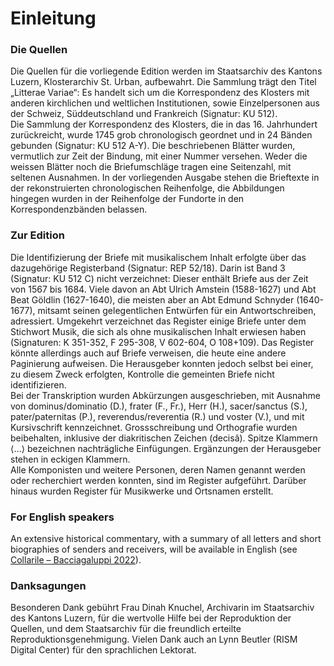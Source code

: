 # Einleitung    
### Die Quellen  
Die Quellen für die vorliegende Edition werden im Staatsarchiv des Kantons Luzern, Klosterarchiv St. Urban, aufbewahrt. Die Sammlung trägt den Titel „Litterae Variae“: Es handelt sich um die Korrespondenz des Klosters mit anderen kirchlichen und weltlichen Institutionen, sowie Einzelpersonen aus der Schweiz, Süddeutschland und Frankreich (Signatur: KU 512).  
Die Sammlung der Korrespondenz des Klosters, die in das 16. Jahrhundert zurückreicht, wurde 1745 grob chronologisch geordnet und in 24 Bänden gebunden (Signatur: KU 512 A-Y). Die beschriebenen Blätter wurden, vermutlich zur Zeit der Bindung, mit einer Nummer versehen. Weder die weissen Blätter noch die Briefumschläge tragen eine Seitenzahl, mit seltenen Ausnahmen. In der vorliegenden Ausgabe stehen die Brieftexte in der rekonstruierten chronologischen Reihenfolge, die Abbildungen hingegen wurden in der Reihenfolge der Fundorte in den Korrespondenzbänden belassen.  
### Zur Edition  
Die Identifizierung der Briefe mit musikalischem Inhalt erfolgte über das dazugehörige Registerband (Signatur: REP 52/18). Darin ist Band 3 (Signatur: KU 512 C) nicht verzeichnet: Dieser enthält Briefe aus der Zeit von 1567 bis 1684. Viele davon an Abt Ulrich Amstein (1588-1627) und Abt Beat Göldlin (1627-1640), die meisten aber an Abt Edmund Schnyder (1640-1677), mitsamt seinen gelegentlichen Entwürfen für ein Antwortschreiben, adressiert. Umgekehrt verzeichnet das Register einige Briefe unter dem Stichwort Musik, die sich als ohne musikalischen Inhalt erwiesen haben (Signaturen: K 351-352, F 295-308, V 602-604, O 108+109). Das Register könnte allerdings auch auf Briefe verweisen, die heute eine andere Paginierung aufweisen. Die Herausgeber konnten jedoch selbst bei einer, zu diesem Zweck erfolgten, Kontrolle die gemeinten Briefe nicht identifizieren.  
Bei der Transkription wurden Abkürzungen ausgeschrieben, mit Ausnahme von dominus/dominatio (D.), frater (F., Fr.), Herr (H.), sacer/sanctus (S.), pater/paternitas (P.), reverendus/reverentia (R.) und voster (V.), und mit Kursivschrift kennzeichnet. Grossschreibung und Orthografie wurden beibehalten, inklusive der diakritischen Zeichen (decisâ). Spitze Klammern ⟨…⟩ bezeichnen nachträgliche Einfügungen. Ergänzungen der Herausgeber stehen in eckigen Klammern.<br/>
Alle Komponisten und weitere Personen, deren Namen genannt werden oder recherchiert werden konnten, sind im Register aufgeführt. Darüber hinaus wurden Register für Musikwerke und Ortsnamen erstellt. <br/>
### For English speakers  
An extensive historical commentary, with a summary of all letters and short biographies of senders and receivers, will be available in English (see [Collarile – Bacciagaluppi 2022](/page/bibliography)).  
### Danksagungen  
Besonderen Dank gebührt Frau Dinah Knuchel, Archivarin im Staatsarchiv des Kantons Luzern, für die wertvolle Hilfe bei der Reproduktion der Quellen, und dem Staatsarchiv für die freundlich erteilte Reproduktionsgenehmigung. Vielen Dank auch an Lynn Beutler (RISM Digital Center) für den sprachlichen Lektorat.<br/>
<br/>

